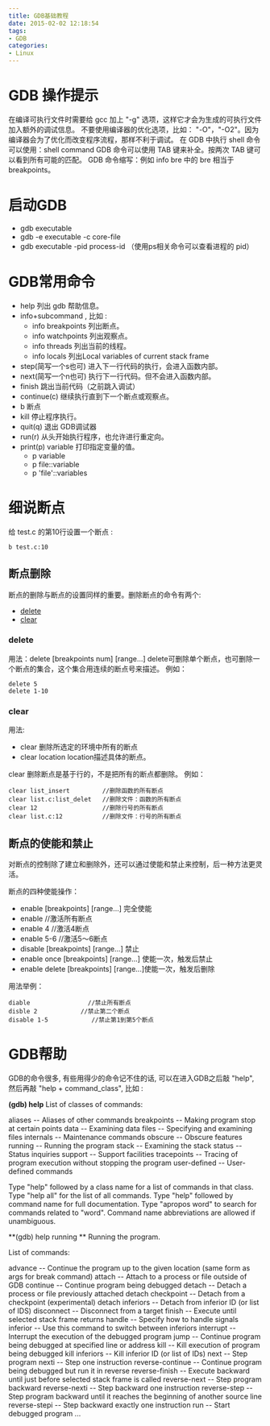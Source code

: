 ```yaml
---
title: GDB基础教程
date: 2015-02-02 12:18:54
tags:
- GDB
categories:
- Linux
---
```


# GDB 操作提示

在编译可执行文件时需要给 gcc 加上 "-g" 选项，这样它才会为生成的可执行文件加入额外的调试信息。
不要使用编译器的优化选项，比如： "-O"，"-O2"。因为编译器会为了优化而改变程序流程，那样不利于调试。
在 GDB 中执行 shell 命令可以使用：shell command
GDB 命令可以使用 TAB 键来补全。按两次 TAB 键可以看到所有可能的匹配。
GDB 命令缩写：例如 info bre 中的 bre 相当于 breakpoints。

# 启动GDB

- gdb executable
- gdb -e executable -c core-file
- gdb executable -pid process-id （使用ps相关命令可以查看进程的 pid）

# GDB常用命令

- help	列出 gdb 帮助信息。
- info+subcommand , 比如 :
	- info breakpoints	列出断点。
	- info watchpoints	列出观察点。
	- info threads	列出当前的线程。
	- info locals	列出Local variables of current stack frame
- step(简写一个s也可)		进入下一行代码的执行，会进入函数内部。
- next(简写一个n也可)		执行下一行代码。但不会进入函数内部。
- finish 跳出当前代码（之前跳入调试）
- continue(c)	继续执行直到下一个断点或观察点。
- b  断点
- kill	停止程序执行。
- quit(q)	退出 GDB调试器
- run(r)	从头开始执行程序，也允许进行重定向。
- print(p) variable	打印指定变量的值。
	- p variable
	- p file::variable
	- p 'file'::variables


# 细说断点

给 test.c 的第10行设置一个断点 : 

	b test.c:10 

## 断点删除

断点的删除与断点的设置同样的重要。删除断点的命令有两个:
- [delete](#delete)
- [clear](#clear)


### delete

用法：delete [breakpoints num] [range...]
delete可删除单个断点，也可删除一个断点的集合，这个集合用连续的断点号来描述。
例如：

	delete 5
	delete 1-10


### clear

用法:
- clear 删除所选定的环境中所有的断点
- clear location location描述具体的断点。

clear 删除断点是基于行的，不是把所有的断点都删除。
例如：

	clear list_insert         //删除函数的所有断点
	clear list.c:list_delet   //删除文件：函数的所有断点
	clear 12                  //删除行号的所有断点
	clear list.c:12           //删除文件：行号的所有断点


## 断点的使能和禁止

对断点的控制除了建立和删除外，还可以通过使能和禁止来控制，后一种方法更灵活。

断点的四种使能操作：

- enable [breakpoints] [range...] 完全使能
- enable                //激活所有断点
- enable 4            //激活4断点
- enable 5-6            //激活5～6断点
- disable [breakpoints] [range...] 禁止
- enable once [breakpoints] [range...] 使能一次，触发后禁止
- enable delete [breakpoints] [range...]使能一次，触发后删除

用法举例：

	diable                //禁止所有断点
	disble 2            //禁止第二个断点
	disable 1-5            //禁止第1到第5个断点



# GDB帮助

GDB的命令很多, 有些用得少的命令记不住的话, 可以在进入GDB之后敲 "help", 然后再敲 "help + command_class", 
比如 :


**(gdb) help**
List of classes of commands:

aliases -- Aliases of other commands
breakpoints -- Making program stop at certain points
data -- Examining data
files -- Specifying and examining files
internals -- Maintenance commands
obscure -- Obscure features
running -- Running the program
stack -- Examining the stack
status -- Status inquiries
support -- Support facilities
tracepoints -- Tracing of program execution without stopping the program
user-defined -- User-defined commands

Type "help" followed by a class name for a list of commands in that class.
Type "help all" for the list of all commands.
Type "help" followed by command name for full documentation.
Type "apropos word" to search for commands related to "word".
Command name abbreviations are allowed if unambiguous.

**(gdb) help running **
Running the program.

List of commands:

advance -- Continue the program up to the given location (same form as args for break command)
attach -- Attach to a process or file outside of GDB
continue -- Continue program being debugged
detach -- Detach a process or file previously attached
detach checkpoint -- Detach from a checkpoint (experimental)
detach inferiors -- Detach from inferior ID (or list of IDS)
disconnect -- Disconnect from a target
finish -- Execute until selected stack frame returns
handle -- Specify how to handle signals
inferior -- Use this command to switch between inferiors
interrupt -- Interrupt the execution of the debugged program
jump -- Continue program being debugged at specified line or address
kill -- Kill execution of program being debugged
kill inferiors -- Kill inferior ID (or list of IDs)
next -- Step program
nexti -- Step one instruction
reverse-continue -- Continue program being debugged but run it in reverse
reverse-finish -- Execute backward until just before selected stack frame is called
reverse-next -- Step program backward
reverse-nexti -- Step backward one instruction
reverse-step -- Step program backward until it reaches the beginning of another source line
reverse-stepi -- Step backward exactly one instruction
run -- Start debugged program
...


